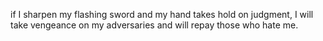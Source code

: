 if I sharpen my flashing sword and my hand takes hold on judgment, I will take vengeance on my adversaries and will repay those who hate me.
